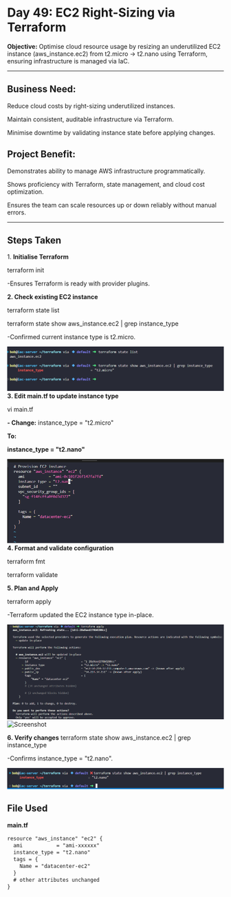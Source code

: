 # Day 49: EC2 Right-Sizing via Terraform

**Objective:** Optimise cloud resource usage by resizing an underutilized EC2 instance (aws_instance.ec2) from t2.micro → t2.nano using Terraform, ensuring infrastructure is managed via IaC.

---

## Business Need:

Reduce cloud costs by right-sizing underutilized instances.

Maintain consistent, auditable infrastructure via Terraform.

Minimise downtime by validating instance state before applying changes.

## Project Benefit:

Demonstrates ability to manage AWS infrastructure programmatically.

Shows proficiency with Terraform, state management, and cloud cost optimization.

Ensures the team can scale resources up or down reliably without manual errors.

---

## Steps Taken

1️. **Initialise Terraform**

terraform init

-Ensures Terraform is ready with provider plugins.

**2️. Check existing EC2 instance**

terraform state list

terraform state show aws_instance.ec2 | grep instance_type

-Confirmed current instance type is t2.micro.

![Screenshot](screenshots/current_instance_type.png)
**3️. Edit main.tf to update instance type**

vi main.tf

**- Change:** instance_type = "t2.micro"

**To:**

**instance_type = "t2.nano"**

![Screenshot](screenshots/main_tf_edit.png)
**4️. Format and validate configuration**

terraform fmt

terraform validate

**5️. Plan and Apply**

terraform apply 

-Terraform updated the EC2 instance type in-place.

![Screenshot](screenshots/tf_apply.png)
![Screenshot](screenshots/tf_apply2.png)

**6️. Verify changes**
terraform state show aws_instance.ec2 | grep instance_type

-Confirms instance_type = "t2.nano".

![Screenshot](screenshots/instance_type_verified.png)

## File Used

**main.tf**

```
resource "aws_instance" "ec2" {
  ami           = "ami-xxxxxx"
  instance_type = "t2.nano"
  tags = {
    Name = "datacenter-ec2"
  }
  # other attributes unchanged
}
```
